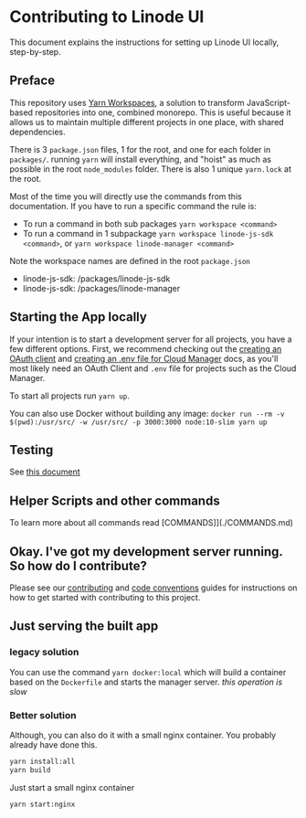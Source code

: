 # Contributing to Linode UI

This document explains the instructions for setting up Linode UI locally, step-by-step. 

## Preface

This repository uses [Yarn Workspaces](https://legacy.yarnpkg.com/lang/en/docs/workspaces/), a solution to transform JavaScript-based repositories
into one, combined monorepo. This is useful because it allows us to maintain multiple different projects in one place, with shared dependencies.

There is 3 `package.json` files, 1 for the root, and one for each folder in `packages/`. running `yarn` will install everything, and "hoist" as much as possible in the root `node_modules` folder. There is also 1 unique `yarn.lock` at the root.

Most of the time you will directly use the commands from this documentation. If you have to run a specific command the rule is:
- To run a command in both sub packages `yarn workspace <command>`
- To run a command in 1 subpackage `yarn workspace linode-js-sdk <command>`, or `yarn workspace linode-manager <command>`

Note the workspace names are defined in the root `package.json`
- linode-js-sdk: /packages/linode-js-sdk
- linode-js-sdk: /packages/linode-manager

## Starting the App locally

If your intention is to start a development server for all projects, you have a few different options. First, we recommend checking out the [creating an OAuth client](./CREATE_CLIENT.md) and [creating an .env file for Cloud Manager](./CLOUD.md) docs, as you'll most likely need an OAuth Client and `.env` file for projects such as the Cloud Manager.

To start all projects run `yarn up`.

You can also use Docker without building any image:
`docker run --rm -v $(pwd):/usr/src/ -w /usr/src/ -p 3000:3000 node:10-slim yarn up`

## Testing
See [this document](./TESTING.md)

## Helper Scripts and other commands

To learn more about all commands read [COMMANDS]](./COMMANDS.md) 

## Okay. I've got my development server running. So how do I contribute?

Please see our [contributing](./CONTRIBUTING.md) and [code conventions](./CODE_CONVENTIONS.md) guides for instructions on how to get started with contributing to this project.

## Just serving the built app
### legacy solution
You can use the command `yarn docker:local` which will build a container based on the `Dockerfile` and starts the manager server. *this operation is slow*

### Better solution
Although, you can also do it with a small nginx container.
You probably already have done this.
```bash
yarn install:all
yarn build
```
Just start a small nginx container
```bash
yarn start:nginx
```